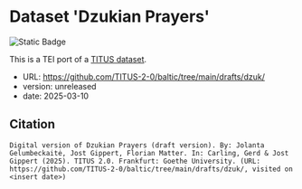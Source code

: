# Dataset 'Dzukian Prayers'

![Static Badge](https://img.shields.io/badge/TEI_validation-passing-green)

This is a TEI port of a [TITUS dataset](http://titus.uni-frankfurt.de/texte/etcs/balt/lit/dzuk/dzuk.htm).

* URL: https://github.com/TITUS-2-0/baltic/tree/main/drafts/dzuk/
* version: unreleased
* date: 2025-03-10

## Citation
```
Digital version of Dzukian Prayers (draft version). By: Jolanta Gelumbeckaitė, Jost Gippert, Florian Matter. In: Carling, Gerd & Jost Gippert (2025). TITUS 2.0. Frankfurt: Goethe University. (URL: https://github.com/TITUS-2-0/baltic/tree/main/drafts/dzuk/, visited on <insert date>)
```

